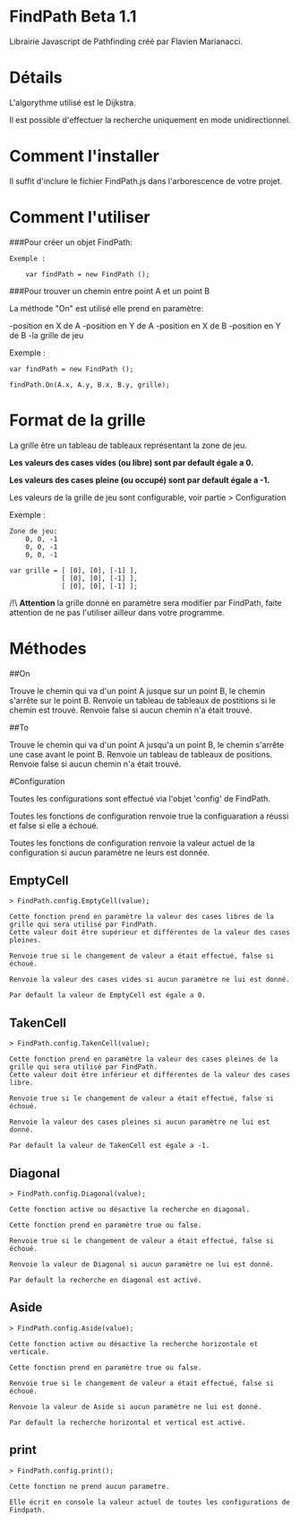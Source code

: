 # FindPath Beta 1.1

Librairie Javascript de Pathfinding créé par Flavien Marianacci.

# Détails

L'algorythme utilisé est le Dijkstra.

Il est possible d'effectuer la recherche uniquement en mode unidirectionnel.

# Comment l'installer

Il suffit d'inclure le fichier FindPath.js dans l'arborescence de votre projet.

# Comment l'utiliser

###Pour créer un objet FindPath:

	Exemple : 
	
		var findPath = new FindPath ();
	
###Pour trouver un chemin entre point A et un point B
	
La méthode "On" est utilisé elle prend en paramètre:

-position en X de A
-position en Y de A
-position en X de B
-position en Y de B
-la grille de jeu

Exemple : 
	
	var findPath = new FindPath ();
	
	findPath.On(A.x, A.y, B.x, B.y, grille);
	
# Format de la grille
	
La grille être un tableau de tableaux représentant la zone de jeu.

**Les valeurs des cases vides (ou libre) sont par default égale a 0.**
	
**Les valeurs des cases pleine (ou occupé) sont par default égale a -1.**

Les valeurs de la grille de jeu sont configurable, voir partie > Configuration
	
Exemple : 
		
	Zone de jeu: 
		0, 0, -1
		0, 0, -1
		0, 0, -1
	
	var grille = [ [0], [0], [-1] ], 
				 [ [0], [0], [-1] ],
				 [ [0], [0], [-1] ];

/!\ **Attention** la grille donné en paramètre sera modifier par FindPath, faite attention de ne pas l'utiliser ailleur dans votre programme.


# Méthodes

##On

Trouve le chemin qui va d'un point A jusque sur un point B, le chemin s'arrête sur le point B.
Renvoie un tableau de tableaux de postitions si le chemin est trouvé.
Renvoie false si aucun chemin n'a était trouvé.

##To 

Trouve le chemin qui va d'un point A jusqu'a un point B, le chemin s'arrête une case avant le point B.
Renvoie un tableau de tableaux de positions.
Renvoie false si aucun chemin n'a était trouvé.


#Configuration

Toutes les configurations sont effectué via l'objet 'config' de FindPath. 

Toutes les fonctions de configuration renvoie true la configuaration a réussi et false si elle a échoué.

Toutes les fonctions de configuration renvoie la valeur actuel de la configuration si aucun paramètre ne leurs est donnée.

## EmptyCell
	
	> FindPath.config.EmptyCell(value);

	Cette fonction prend en paramètre la valeur des cases libres de la grille qui sera utilisé par FindPath.
	Cette valeur doit être supérieur et différentes de la valeur des cases pleines.

	Renvoie true si le changement de valeur a était effectué, false si échoué.
	
	Renvoie la valeur des cases vides si aucun paramètre ne lui est donné.

	Par default la valeur de EmptyCell est égale a 0.

## TakenCell

	> FindPath.config.TakenCell(value);

	Cette fonction prend en paramètre la valeur des cases pleines de la grille qui sera utilisé par FindPath.
	Cette valeur doit être inférieur et différentes de la valeur des cases libre.

	Renvoie true si le changement de valeur a était effectué, false si échoué.

	Renvoie la valeur des cases pleines si aucun paramètre ne lui est donné.

	Par default la valeur de TakenCell est égale a -1.


## Diagonal

	> FindPath.config.Diagonal(value);
	
	Cette fonction active ou désactive la recherche en diagonal.

	Cette fonction prend en paramètre true ou false.

	Renvoie true si le changement de valeur a était effectué, false si échoué.

	Renvoie la valeur de Diagonal si aucun paramètre ne lui est donné.

	Par default la recherche en diagonal est activé.


## Aside

	> FindPath.config.Aside(value);
	
	Cette fonction active ou désactive la recherche horizontale et verticale.

	Cette fonction prend en paramètre true ou false.

	Renvoie true si le changement de valeur a était effectué, false si échoué.

	Renvoie la valeur de Aside si aucun paramètre ne lui est donné.

	Par default la recherche horizontal et vertical est activé.

## print

	> FindPath.config.print();

	Cette fonction ne prend aucun parametre.

	Elle écrit en console la valeur actuel de toutes les configurations de Findpath.